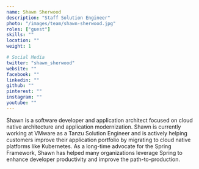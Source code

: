 ```yaml
---
name: Shawn Sherwood
description: "Staff Solution Engineer"
photo: "/images/team/shawn-sherwood.jpg"
roles: ["guest"]
skills: ""
location: ""
weight: 1

# Social Media
twitter: "shawn_sherwood"
website: ""
facebook: ""
linkedin: ""
github: ""
pinterest: ""
instagram: ""
youtube: ""
---
```


Shawn is a software developer and application architect focused on cloud native architecture and application modernization.  Shawn is currently working at VMware as a Tanzu Solution Engineer and is actively helping customers improve their application portfolio by migrating to cloud native platforms like Kubernetes.  As a long-time advocate for the Spring Framework, Shawn has helped many organizations leverage Spring to enhance developer productivity and improve the path-to-production.

<!--more-->
